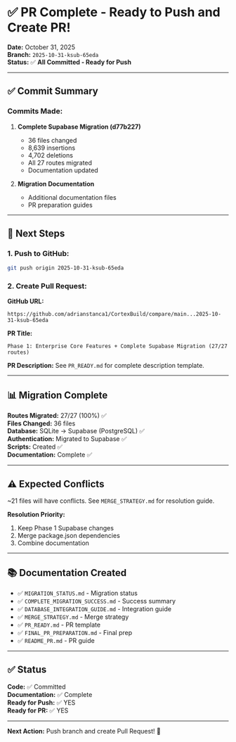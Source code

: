 # ✅ PR Complete - Ready to Push and Create PR!

**Date:** October 31, 2025  
**Branch:** `2025-10-31-ksub-65eda`  
**Status:** ✅ **All Committed - Ready for Push**

---

## ✅ **Commit Summary**

### **Commits Made:**

1. **Complete Supabase Migration (d77b227)**
   - 36 files changed
   - 8,639 insertions
   - 4,702 deletions
   - All 27 routes migrated
   - Documentation updated

2. **Migration Documentation**
   - Additional documentation files
   - PR preparation guides

---

## 🚀 **Next Steps**

### **1. Push to GitHub:**
```bash
git push origin 2025-10-31-ksub-65eda
```

### **2. Create Pull Request:**

**GitHub URL:**
```
https://github.com/adrianstanca1/CortexBuild/compare/main...2025-10-31-ksub-65eda
```

**PR Title:**
```
Phase 1: Enterprise Core Features + Complete Supabase Migration (27/27 routes)
```

**PR Description:**
See `PR_READY.md` for complete description template.

---

## 📊 **Migration Complete**

**Routes Migrated:** 27/27 (100%) ✅  
**Files Changed:** 36 files  
**Database:** SQLite → Supabase (PostgreSQL) ✅  
**Authentication:** Migrated to Supabase ✅  
**Scripts:** Created ✅  
**Documentation:** Complete ✅  

---

## ⚠️ **Expected Conflicts**

~21 files will have conflicts. See `MERGE_STRATEGY.md` for resolution guide.

**Resolution Priority:**
1. Keep Phase 1 Supabase changes
2. Merge package.json dependencies
3. Combine documentation

---

## 📚 **Documentation Created**

- ✅ `MIGRATION_STATUS.md` - Migration status
- ✅ `COMPLETE_MIGRATION_SUCCESS.md` - Success summary
- ✅ `DATABASE_INTEGRATION_GUIDE.md` - Integration guide
- ✅ `MERGE_STRATEGY.md` - Merge strategy
- ✅ `PR_READY.md` - PR template
- ✅ `FINAL_PR_PREPARATION.md` - Final prep
- ✅ `README_PR.md` - PR guide

---

## ✅ **Status**

**Code:** ✅ Committed  
**Documentation:** ✅ Complete  
**Ready for Push:** ✅ YES  
**Ready for PR:** ✅ YES  

---

**Next Action:** Push branch and create Pull Request! 🚀

